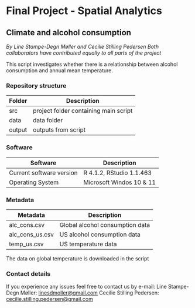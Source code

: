 # Final Project - Spatial Analytics

## Climate and alcohol consumption
*By Line Stampe-Degn Møller and Cecilie Stilling Pedersen*
*Both collaborators have contributed equally to all parts of the project*




This script investigates whether there is a relationship between alcohol consumption and annual mean temperature.

### Repository structure

| Folder  | Description                          |
| ------- | -------------------------------------|
| src     | project folder containing main script|
| data    | data folder                          |
| output  | outputs from script                  |



### Software 

| Software                 | Description                          |
| ------------------------ | -------------------------------------|
| Current software version | R 4.1.2, RStudio 1.1.463             |
| Operating System         | Microsoft Windos 10 & 11             |



### Metadata 

| Metadata                 | Description                          |
| ------------------------ | -------------------------------------|
| alc_cons.csv             | Global alcohol consumption data      |
| alc_cons_us.csv          | US alcohol consumption data          |
| temp_us.csv              | US temperature data                  |

The data on global temperature is downloaded in the script

### Contact details
If you experience any issues feel free to contact us by e-mail:
Line Stampe-Degn Møller: linesdmoller@gmail.com
Cecilie Stilling Pedersen: cecilie.stilling.pedersen@gmail.com 

